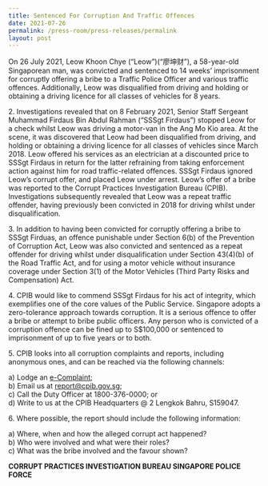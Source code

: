 ```yaml
---
title: Sentenced For Corruption And Traffic Offences
date: 2021-07-26
permalink: /press-room/press-releases/permalink
layout: post
---
```

On 26 July 2021, Leow Khoon Chye (“Leow”)(“廖坤财”), a 58-year-old Singaporean man, was convicted and sentenced to 14 weeks’ imprisonment for corruptly offering a bribe to a Traffic Police Officer and various traffic offences. Additionally, Leow was disqualified from driving and holding or obtaining a driving licence for all classes of vehicles for 8 years.

2\.         Investigations revealed that on 8 February 2021, Senior Staff Sergeant Muhammad Firdaus Bin Abdul Rahman (“SSSgt Firdaus”) stopped Leow for a check whilst Leow was driving a motor-van in the Ang Mo Kio area. At the scene, it was discovered that Leow had been disqualified from driving, and holding or obtaining a driving licence for all classes of vehicles since March 2018. Leow offered his services as an electrician at a discounted price to SSSgt Firdaus in return for the latter refraining from taking enforcement action against him for road traffic-related offences. SSSgt Firdaus ignored Leow’s corrupt offer, and placed Leow under arrest.  Leow’s offer of a bribe was reported to the Corrupt Practices Investigation Bureau (CPIB). Investigations subsequently revealed that Leow was a repeat traffic offender, having previously been convicted in 2018 for driving whilst under disqualification. 

3\.         In addition to having been convicted for corruptly offering a bribe to SSSgt Firduas, an offence punishable under Section 6(b) of the Prevention of Corruption Act, Leow was also convicted and sentenced as a repeat offender for driving whilst under disqualification under Section 43(4)(b) of the Road Traffic Act, and for using a motor vehicle without insurance coverage under Section 3(1) of the Motor Vehicles (Third Party Risks and Compensation) Act. 

4\.         CPIB would like to commend SSSgt Firdaus for his act of integrity, which exemplifies one of the core values of the Public Service. Singapore adopts a zero-tolerance approach towards corruption. It is a serious offence to offer a bribe or attempt to bribe public officers. Any person who is convicted of a corruption offence can be fined up to S$100,000 or sentenced to imprisonment of up to five years or to both.  

5\.         CPIB looks into all corruption complaints and reports, including anonymous ones, and can be reached via the following channels:

a) Lodge an [e-Complaint](/e-services/e-complaint-for-corrupt-conduct);<br>
b) Email us at <a class="spamspan" href="mailto:report@cpib.gov.sg">report@cpib.gov.sg</a>;<br />
c) Call the Duty Officer at 1800-376-0000; or<br />
d) Write to us at the CPIB Headquarters @ 2 Lengkok Bahru, S159047.

6\.         Where possible, the report should include the following information:

a) Where, when and how the alleged corrupt act happened? <br>
b) Who were involved and what were their roles? <br>
c) What was the bribe involved and the favour shown? <Br>

 

**CORRUPT PRACTICES INVESTIGATION BUREAU
SINGAPORE POLICE FORCE**

